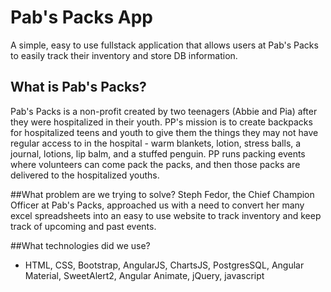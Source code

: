 # Pab's Packs App
A simple, easy to use fullstack application that allows users at Pab's Packs to easily track their inventory and store DB information.

## What is Pab's Packs?
Pab's Packs is a non-profit created by two teenagers (Abbie and Pia) after they were hospitalized in their youth. PP's mission is to create backpacks for hospitalized teens and youth to give them the things they may not have regular access to in the hospital - warm blankets, lotion, stress balls, a journal, lotions, lip balm, and a stuffed penguin. PP runs packing events where volunteers can come pack the packs, and then those packs are delivered to the hospitalized youths.

##What problem are we trying to solve?
Steph Fedor, the Chief Champion Officer at Pab's Packs, approached us with a need to convert her many excel spreadsheets into an easy to use website to track inventory and keep track of upcoming and past events.

##What technologies did we use?
+ HTML, CSS, Bootstrap, AngularJS, ChartsJS, PostgresSQL, Angular Material, SweetAlert2, Angular Animate, jQuery, javascript

##

